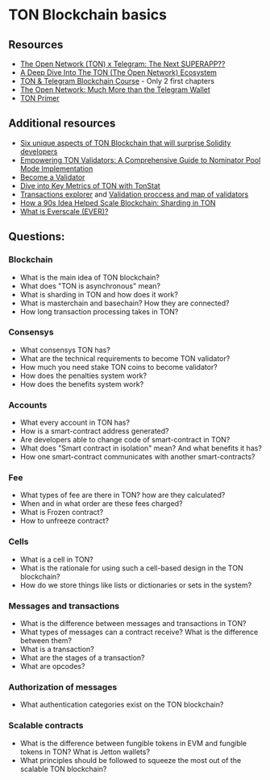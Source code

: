 # TON Blockchain basics

## Resources

* [The Open Network (TON) x Telegram: The Next SUPERAPP??](https://www.youtube.com/watch?v=t9NLv6sr9Cw)
* [A Deep Dive Into The TON (The Open Network) Ecosystem](https://okxventures.medium.com/a-deep-dive-into-the-ton-the-open-network-ecosystem-34376fdd6082)
* [TON & Telegram Blockchain Сourse](https://stepik.org/course/176754/syllabus) - Only 2 first chapters
* [The Open Network: Much More than the Telegram Wallet](https://smartcontract.tips/articoli/ton-telegram-open-network-and-its-wallet)
* [TON Primer](https://ton.org/primer.pdf)

## Additional resources
* [Six unique aspects of TON Blockchain that will surprise Solidity developers](https://blog.ton.org/six-unique-aspects-of-ton-blockchain-that-will-surprise-solidity-developers)
* [Empowering TON Validators: A Comprehensive Guide to Nominator Pool Mode Implementation](https://tonresear.ch/t/empowering-ton-validators-a-comprehensive-guide-to-nominator-pool-mode-implementation/123)
* [Become a Validator](https://ton.org/validators)
* [Dive into Key Metrics of TON with TonStat](https://www.tonstat.com/)
* [Transactions explorer](https://tonscan.com/) and [Validation proccess and map of validators](https://tonscan.com/validation)
* [How a 90s Idea Helped Scale Blockchain: Sharding in TON](https://metalamp.io/magazine/article/sharding-in-ton-how-a-90s-idea-helped-scale-blockchain-and-solve-its-main-problem)
* [What is Everscale (EVER)?](https://medium.com/coinmonks/what-is-everscale-ever-8c58cffbe6a1)



## Questions:

### Blockchain
* What is the main idea of TON blockchain?
* What does "TON is asynchronous" mean?
* What is sharding in TON and how does it work?
* What is masterchain and basechain? How they are connected?
* How long transaction processing takes in TON?

### Consensys
* What consensys TON has?
* What are the technical requirements to become TON validator?
* How much you need stake TON coins to become validator?
* How does the penalties system work?
* How does the benefits system work?
 
### Accounts
* What every account in TON has?
* How is a smart-contract address generated?
* Are developers able to change code of smart-contract in TON?
* What does "Smart contract in isolation" mean? And what benefits it has?
* How one smart-contract communicates with another smart-contracts?

 ### Fee
* What types of fee are there in TON? how are they calculated?
* When and in what order are these fees charged?
* What is Frozen contract?
* How to unfreeze contract?

### Cells
* What is a cell in TON?
* What is the rationale for using such a cell-based design in the TON blockchain?
* How do we store things like lists or dictionaries or sets in the system?

### Messages and transactions
* What is the difference between messages and transactions in TON?
* What types of messages can a contract receive? What is the difference between them?
* What is a transaction?
* What are the stages of a transaction?
* What are opcodes?

### Authorization of messages
* What authentication categories exist on the TON blockchain?

### Scalable contracts
* What is the difference between fungible tokens in EVM and fungible tokens in TON? What is Jetton wallets?
* What principles should be followed to squeeze the most out of the scalable TON blockchain?
